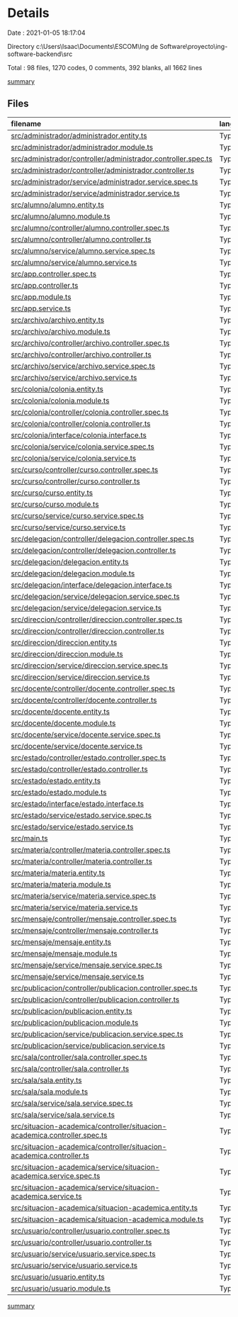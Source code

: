 # Details

Date : 2021-01-05 18:17:04

Directory c:\Users\Isaac\Documents\ESCOM\Ing de Software\proyecto\ing-software-backend\src

Total : 98 files,  1270 codes, 0 comments, 392 blanks, all 1662 lines

[summary](results.md)

## Files
| filename | language | code | comment | blank | total |
| :--- | :--- | ---: | ---: | ---: | ---: |
| [src/administrador/administrador.entity.ts](/src/administrador/administrador.entity.ts) | TypeScript | 15 | 0 | 3 | 18 |
| [src/administrador/administrador.module.ts](/src/administrador/administrador.module.ts) | TypeScript | 13 | 0 | 3 | 16 |
| [src/administrador/controller/administrador.controller.spec.ts](/src/administrador/controller/administrador.controller.spec.ts) | TypeScript | 14 | 0 | 5 | 19 |
| [src/administrador/controller/administrador.controller.ts](/src/administrador/controller/administrador.controller.ts) | TypeScript | 3 | 0 | 2 | 5 |
| [src/administrador/service/administrador.service.spec.ts](/src/administrador/service/administrador.service.spec.ts) | TypeScript | 14 | 0 | 5 | 19 |
| [src/administrador/service/administrador.service.ts](/src/administrador/service/administrador.service.ts) | TypeScript | 3 | 0 | 2 | 5 |
| [src/alumno/alumno.entity.ts](/src/alumno/alumno.entity.ts) | TypeScript | 31 | 0 | 7 | 38 |
| [src/alumno/alumno.module.ts](/src/alumno/alumno.module.ts) | TypeScript | 13 | 0 | 3 | 16 |
| [src/alumno/controller/alumno.controller.spec.ts](/src/alumno/controller/alumno.controller.spec.ts) | TypeScript | 14 | 0 | 5 | 19 |
| [src/alumno/controller/alumno.controller.ts](/src/alumno/controller/alumno.controller.ts) | TypeScript | 3 | 0 | 2 | 5 |
| [src/alumno/service/alumno.service.spec.ts](/src/alumno/service/alumno.service.spec.ts) | TypeScript | 14 | 0 | 5 | 19 |
| [src/alumno/service/alumno.service.ts](/src/alumno/service/alumno.service.ts) | TypeScript | 3 | 0 | 2 | 5 |
| [src/app.controller.spec.ts](/src/app.controller.spec.ts) | TypeScript | 18 | 0 | 5 | 23 |
| [src/app.controller.ts](/src/app.controller.ts) | TypeScript | 10 | 0 | 3 | 13 |
| [src/app.module.ts](/src/app.module.ts) | TypeScript | 53 | 0 | 3 | 56 |
| [src/app.service.ts](/src/app.service.ts) | TypeScript | 7 | 0 | 2 | 9 |
| [src/archivo/archivo.entity.ts](/src/archivo/archivo.entity.ts) | TypeScript | 16 | 0 | 5 | 21 |
| [src/archivo/archivo.module.ts](/src/archivo/archivo.module.ts) | TypeScript | 13 | 0 | 3 | 16 |
| [src/archivo/controller/archivo.controller.spec.ts](/src/archivo/controller/archivo.controller.spec.ts) | TypeScript | 14 | 0 | 5 | 19 |
| [src/archivo/controller/archivo.controller.ts](/src/archivo/controller/archivo.controller.ts) | TypeScript | 3 | 0 | 2 | 5 |
| [src/archivo/service/archivo.service.spec.ts](/src/archivo/service/archivo.service.spec.ts) | TypeScript | 14 | 0 | 5 | 19 |
| [src/archivo/service/archivo.service.ts](/src/archivo/service/archivo.service.ts) | TypeScript | 3 | 0 | 2 | 5 |
| [src/colonia/colonia.entity.ts](/src/colonia/colonia.entity.ts) | TypeScript | 12 | 0 | 3 | 15 |
| [src/colonia/colonia.module.ts](/src/colonia/colonia.module.ts) | TypeScript | 13 | 0 | 3 | 16 |
| [src/colonia/controller/colonia.controller.spec.ts](/src/colonia/controller/colonia.controller.spec.ts) | TypeScript | 14 | 0 | 5 | 19 |
| [src/colonia/controller/colonia.controller.ts](/src/colonia/controller/colonia.controller.ts) | TypeScript | 31 | 0 | 9 | 40 |
| [src/colonia/interface/colonia.interface.ts](/src/colonia/interface/colonia.interface.ts) | TypeScript | 3 | 0 | 0 | 3 |
| [src/colonia/service/colonia.service.spec.ts](/src/colonia/service/colonia.service.spec.ts) | TypeScript | 14 | 0 | 5 | 19 |
| [src/colonia/service/colonia.service.ts](/src/colonia/service/colonia.service.ts) | TypeScript | 25 | 0 | 9 | 34 |
| [src/curso/controller/curso.controller.spec.ts](/src/curso/controller/curso.controller.spec.ts) | TypeScript | 14 | 0 | 5 | 19 |
| [src/curso/controller/curso.controller.ts](/src/curso/controller/curso.controller.ts) | TypeScript | 3 | 0 | 2 | 5 |
| [src/curso/curso.entity.ts](/src/curso/curso.entity.ts) | TypeScript | 30 | 0 | 7 | 37 |
| [src/curso/curso.module.ts](/src/curso/curso.module.ts) | TypeScript | 13 | 0 | 3 | 16 |
| [src/curso/service/curso.service.spec.ts](/src/curso/service/curso.service.spec.ts) | TypeScript | 14 | 0 | 5 | 19 |
| [src/curso/service/curso.service.ts](/src/curso/service/curso.service.ts) | TypeScript | 3 | 0 | 2 | 5 |
| [src/delegacion/controller/delegacion.controller.spec.ts](/src/delegacion/controller/delegacion.controller.spec.ts) | TypeScript | 14 | 0 | 5 | 19 |
| [src/delegacion/controller/delegacion.controller.ts](/src/delegacion/controller/delegacion.controller.ts) | TypeScript | 31 | 0 | 9 | 40 |
| [src/delegacion/delegacion.entity.ts](/src/delegacion/delegacion.entity.ts) | TypeScript | 12 | 0 | 3 | 15 |
| [src/delegacion/delegacion.module.ts](/src/delegacion/delegacion.module.ts) | TypeScript | 13 | 0 | 3 | 16 |
| [src/delegacion/interface/delegacion.interface.ts](/src/delegacion/interface/delegacion.interface.ts) | TypeScript | 3 | 0 | 1 | 4 |
| [src/delegacion/service/delegacion.service.spec.ts](/src/delegacion/service/delegacion.service.spec.ts) | TypeScript | 14 | 0 | 5 | 19 |
| [src/delegacion/service/delegacion.service.ts](/src/delegacion/service/delegacion.service.ts) | TypeScript | 25 | 0 | 9 | 34 |
| [src/direccion/controller/direccion.controller.spec.ts](/src/direccion/controller/direccion.controller.spec.ts) | TypeScript | 14 | 0 | 5 | 19 |
| [src/direccion/controller/direccion.controller.ts](/src/direccion/controller/direccion.controller.ts) | TypeScript | 3 | 0 | 2 | 5 |
| [src/direccion/direccion.entity.ts](/src/direccion/direccion.entity.ts) | TypeScript | 37 | 0 | 8 | 45 |
| [src/direccion/direccion.module.ts](/src/direccion/direccion.module.ts) | TypeScript | 13 | 0 | 3 | 16 |
| [src/direccion/service/direccion.service.spec.ts](/src/direccion/service/direccion.service.spec.ts) | TypeScript | 14 | 0 | 5 | 19 |
| [src/direccion/service/direccion.service.ts](/src/direccion/service/direccion.service.ts) | TypeScript | 3 | 0 | 2 | 5 |
| [src/docente/controller/docente.controller.spec.ts](/src/docente/controller/docente.controller.spec.ts) | TypeScript | 14 | 0 | 5 | 19 |
| [src/docente/controller/docente.controller.ts](/src/docente/controller/docente.controller.ts) | TypeScript | 3 | 0 | 2 | 5 |
| [src/docente/docente.entity.ts](/src/docente/docente.entity.ts) | TypeScript | 15 | 0 | 4 | 19 |
| [src/docente/docente.module.ts](/src/docente/docente.module.ts) | TypeScript | 13 | 0 | 3 | 16 |
| [src/docente/service/docente.service.spec.ts](/src/docente/service/docente.service.spec.ts) | TypeScript | 14 | 0 | 5 | 19 |
| [src/docente/service/docente.service.ts](/src/docente/service/docente.service.ts) | TypeScript | 3 | 0 | 2 | 5 |
| [src/estado/controller/estado.controller.spec.ts](/src/estado/controller/estado.controller.spec.ts) | TypeScript | 14 | 0 | 5 | 19 |
| [src/estado/controller/estado.controller.ts](/src/estado/controller/estado.controller.ts) | TypeScript | 31 | 0 | 9 | 40 |
| [src/estado/estado.entity.ts](/src/estado/estado.entity.ts) | TypeScript | 12 | 0 | 3 | 15 |
| [src/estado/estado.module.ts](/src/estado/estado.module.ts) | TypeScript | 13 | 0 | 3 | 16 |
| [src/estado/interface/estado.interface.ts](/src/estado/interface/estado.interface.ts) | TypeScript | 3 | 0 | 1 | 4 |
| [src/estado/service/estado.service.spec.ts](/src/estado/service/estado.service.spec.ts) | TypeScript | 14 | 0 | 5 | 19 |
| [src/estado/service/estado.service.ts](/src/estado/service/estado.service.ts) | TypeScript | 25 | 0 | 9 | 34 |
| [src/main.ts](/src/main.ts) | TypeScript | 7 | 0 | 2 | 9 |
| [src/materia/controller/materia.controller.spec.ts](/src/materia/controller/materia.controller.spec.ts) | TypeScript | 14 | 0 | 5 | 19 |
| [src/materia/controller/materia.controller.ts](/src/materia/controller/materia.controller.ts) | TypeScript | 3 | 0 | 2 | 5 |
| [src/materia/materia.entity.ts](/src/materia/materia.entity.ts) | TypeScript | 12 | 0 | 3 | 15 |
| [src/materia/materia.module.ts](/src/materia/materia.module.ts) | TypeScript | 13 | 0 | 3 | 16 |
| [src/materia/service/materia.service.spec.ts](/src/materia/service/materia.service.spec.ts) | TypeScript | 14 | 0 | 5 | 19 |
| [src/materia/service/materia.service.ts](/src/materia/service/materia.service.ts) | TypeScript | 3 | 0 | 2 | 5 |
| [src/mensaje/controller/mensaje.controller.spec.ts](/src/mensaje/controller/mensaje.controller.spec.ts) | TypeScript | 14 | 0 | 5 | 19 |
| [src/mensaje/controller/mensaje.controller.ts](/src/mensaje/controller/mensaje.controller.ts) | TypeScript | 3 | 0 | 2 | 5 |
| [src/mensaje/mensaje.entity.ts](/src/mensaje/mensaje.entity.ts) | TypeScript | 30 | 0 | 7 | 37 |
| [src/mensaje/mensaje.module.ts](/src/mensaje/mensaje.module.ts) | TypeScript | 13 | 0 | 3 | 16 |
| [src/mensaje/service/mensaje.service.spec.ts](/src/mensaje/service/mensaje.service.spec.ts) | TypeScript | 14 | 0 | 5 | 19 |
| [src/mensaje/service/mensaje.service.ts](/src/mensaje/service/mensaje.service.ts) | TypeScript | 3 | 0 | 2 | 5 |
| [src/publicacion/controller/publicacion.controller.spec.ts](/src/publicacion/controller/publicacion.controller.spec.ts) | TypeScript | 14 | 0 | 5 | 19 |
| [src/publicacion/controller/publicacion.controller.ts](/src/publicacion/controller/publicacion.controller.ts) | TypeScript | 3 | 0 | 2 | 5 |
| [src/publicacion/publicacion.entity.ts](/src/publicacion/publicacion.entity.ts) | TypeScript | 31 | 0 | 8 | 39 |
| [src/publicacion/publicacion.module.ts](/src/publicacion/publicacion.module.ts) | TypeScript | 13 | 0 | 3 | 16 |
| [src/publicacion/service/publicacion.service.spec.ts](/src/publicacion/service/publicacion.service.spec.ts) | TypeScript | 14 | 0 | 5 | 19 |
| [src/publicacion/service/publicacion.service.ts](/src/publicacion/service/publicacion.service.ts) | TypeScript | 3 | 0 | 2 | 5 |
| [src/sala/controller/sala.controller.spec.ts](/src/sala/controller/sala.controller.spec.ts) | TypeScript | 14 | 0 | 5 | 19 |
| [src/sala/controller/sala.controller.ts](/src/sala/controller/sala.controller.ts) | TypeScript | 3 | 0 | 2 | 5 |
| [src/sala/sala.entity.ts](/src/sala/sala.entity.ts) | TypeScript | 22 | 0 | 5 | 27 |
| [src/sala/sala.module.ts](/src/sala/sala.module.ts) | TypeScript | 13 | 0 | 3 | 16 |
| [src/sala/service/sala.service.spec.ts](/src/sala/service/sala.service.spec.ts) | TypeScript | 14 | 0 | 5 | 19 |
| [src/sala/service/sala.service.ts](/src/sala/service/sala.service.ts) | TypeScript | 3 | 0 | 2 | 5 |
| [src/situacion-academica/controller/situacion-academica.controller.spec.ts](/src/situacion-academica/controller/situacion-academica.controller.spec.ts) | TypeScript | 14 | 0 | 5 | 19 |
| [src/situacion-academica/controller/situacion-academica.controller.ts](/src/situacion-academica/controller/situacion-academica.controller.ts) | TypeScript | 3 | 0 | 2 | 5 |
| [src/situacion-academica/service/situacion-academica.service.spec.ts](/src/situacion-academica/service/situacion-academica.service.spec.ts) | TypeScript | 14 | 0 | 5 | 19 |
| [src/situacion-academica/service/situacion-academica.service.ts](/src/situacion-academica/service/situacion-academica.service.ts) | TypeScript | 3 | 0 | 2 | 5 |
| [src/situacion-academica/situacion-academica.entity.ts](/src/situacion-academica/situacion-academica.entity.ts) | TypeScript | 12 | 0 | 3 | 15 |
| [src/situacion-academica/situacion-academica.module.ts](/src/situacion-academica/situacion-academica.module.ts) | TypeScript | 11 | 0 | 3 | 14 |
| [src/usuario/controller/usuario.controller.spec.ts](/src/usuario/controller/usuario.controller.spec.ts) | TypeScript | 14 | 0 | 5 | 19 |
| [src/usuario/controller/usuario.controller.ts](/src/usuario/controller/usuario.controller.ts) | TypeScript | 3 | 0 | 2 | 5 |
| [src/usuario/service/usuario.service.spec.ts](/src/usuario/service/usuario.service.spec.ts) | TypeScript | 14 | 0 | 5 | 19 |
| [src/usuario/service/usuario.service.ts](/src/usuario/service/usuario.service.ts) | TypeScript | 3 | 0 | 2 | 5 |
| [src/usuario/usuario.entity.ts](/src/usuario/usuario.entity.ts) | TypeScript | 26 | 0 | 9 | 35 |
| [src/usuario/usuario.module.ts](/src/usuario/usuario.module.ts) | TypeScript | 13 | 0 | 3 | 16 |

[summary](results.md)